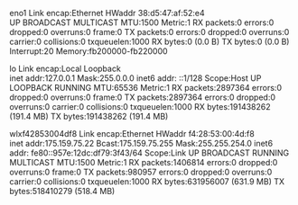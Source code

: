 eno1      Link encap:Ethernet  HWaddr 38:d5:47:af:52:e4  
          UP BROADCAST MULTICAST  MTU:1500  Metric:1
          RX packets:0 errors:0 dropped:0 overruns:0 frame:0
          TX packets:0 errors:0 dropped:0 overruns:0 carrier:0
          collisions:0 txqueuelen:1000 
          RX bytes:0 (0.0 B)  TX bytes:0 (0.0 B)
          Interrupt:20 Memory:fb200000-fb220000 

lo        Link encap:Local Loopback  
          inet addr:127.0.0.1  Mask:255.0.0.0
          inet6 addr: ::1/128 Scope:Host
          UP LOOPBACK RUNNING  MTU:65536  Metric:1
          RX packets:2897364 errors:0 dropped:0 overruns:0 frame:0
          TX packets:2897364 errors:0 dropped:0 overruns:0 carrier:0
          collisions:0 txqueuelen:1000 
          RX bytes:191438262 (191.4 MB)  TX bytes:191438262 (191.4 MB)

wlxf42853004df8 Link encap:Ethernet  HWaddr f4:28:53:00:4d:f8  
          inet addr:175.159.75.22  Bcast:175.159.75.255  Mask:255.255.254.0
          inet6 addr: fe80::957e:12dc:df79:3f43/64 Scope:Link
          UP BROADCAST RUNNING MULTICAST  MTU:1500  Metric:1
          RX packets:1406814 errors:0 dropped:0 overruns:0 frame:0
          TX packets:980957 errors:0 dropped:0 overruns:0 carrier:0
          collisions:0 txqueuelen:1000 
          RX bytes:631956007 (631.9 MB)  TX bytes:518410279 (518.4 MB)

